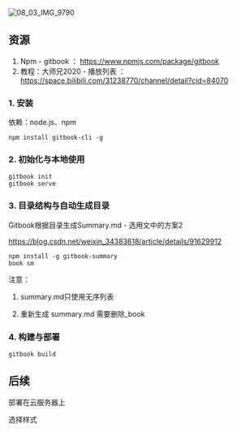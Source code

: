 ![08_03_IMG_9790](https://oj84-1259326782.cos.ap-chengdu.myqcloud.com/uPic/2021/08_03_08_03_IMG_9790.JPG)

## 资源

1. Npm - gitbook ： https://www.npmjs.com/package/gitbook
2. 教程：大师兄2020 - 播放列表 ： https://space.bilibili.com/31238770/channel/detail?cid=84070



### 1. 安装

依赖：node.js、npm

```
npm install gitbook-cli -g
```



### 2. 初始化与本地使用

```
gitbook init
gitbook serve
```



### 3. 目录结构与自动生成目录

Gitbook根据目录生成Summary.md - 选用文中的方案2

https://blog.csdn.net/weixin_34383618/article/details/91629912

```
npm install -g gitbook-summary
book sm
```

注意：

1. summary.md只使用无序列表

2. 重新生成 summary.md 需要删除_book

   

### 4. 构建与部署

```
gitbook build
```



## 后续

部署在云服务器上

选择样式